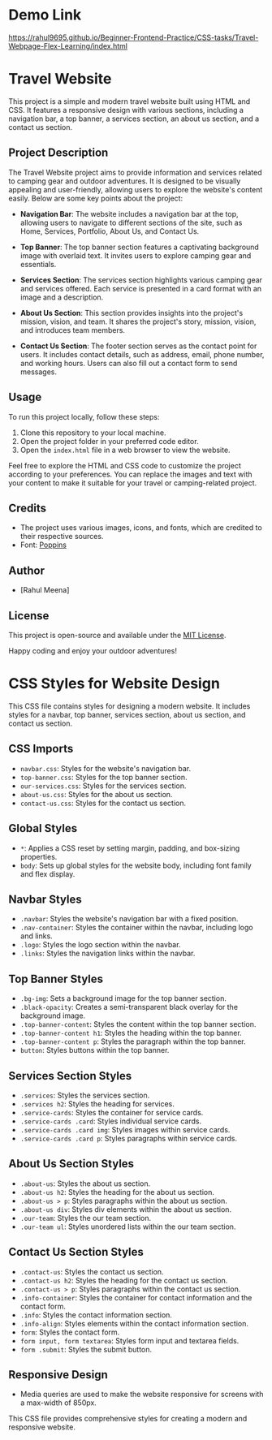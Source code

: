 # Demo Link

https://rahul9695.github.io/Beginner-Frontend-Practice/CSS-tasks/Travel-Webpage-Flex-Learning/index.html

# Travel Website

This project is a simple and modern travel website built using HTML and CSS. It features a responsive design with various sections, including a navigation bar, a top banner, a services section, an about us section, and a contact us section.

## Project Description

The Travel Website project aims to provide information and services related to camping gear and outdoor adventures. It is designed to be visually appealing and user-friendly, allowing users to explore the website's content easily. Below are some key points about the project:

- **Navigation Bar**: The website includes a navigation bar at the top, allowing users to navigate to different sections of the site, such as Home, Services, Portfolio, About Us, and Contact Us.

- **Top Banner**: The top banner section features a captivating background image with overlaid text. It invites users to explore camping gear and essentials.

- **Services Section**: The services section highlights various camping gear and services offered. Each service is presented in a card format with an image and a description.

- **About Us Section**: This section provides insights into the project's mission, vision, and team. It shares the project's story, mission, vision, and introduces team members.

- **Contact Us Section**: The footer section serves as the contact point for users. It includes contact details, such as address, email, phone number, and working hours. Users can also fill out a contact form to send messages.

## Usage

To run this project locally, follow these steps:

1. Clone this repository to your local machine.
2. Open the project folder in your preferred code editor.
3. Open the `index.html` file in a web browser to view the website.

Feel free to explore the HTML and CSS code to customize the project according to your preferences. You can replace the images and text with your content to make it suitable for your travel or camping-related project.

## Credits

- The project uses various images, icons, and fonts, which are credited to their respective sources.
- Font: [Poppins](https://fonts.googleapis.com/css2?family=Poppins:wght@200;300;400;500;600;700;800;900&display=swap)

## Author

- [Rahul Meena]

## License

This project is open-source and available under the [MIT License](LICENSE).

Happy coding and enjoy your outdoor adventures!

# CSS Styles for Website Design

This CSS file contains styles for designing a modern website. It includes styles for a navbar, top banner, services section, about us section, and contact us section.

## CSS Imports

- `navbar.css`: Styles for the website's navigation bar.
- `top-banner.css`: Styles for the top banner section.
- `our-services.css`: Styles for the services section.
- `about-us.css`: Styles for the about us section.
- `contact-us.css`: Styles for the contact us section.

## Global Styles

- `*`: Applies a CSS reset by setting margin, padding, and box-sizing properties.
- `body`: Sets up global styles for the website body, including font family and flex display.

## Navbar Styles

- `.navbar`: Styles the website's navigation bar with a fixed position.
- `.nav-container`: Styles the container within the navbar, including logo and links.
- `.logo`: Styles the logo section within the navbar.
- `.links`: Styles the navigation links within the navbar.

## Top Banner Styles

- `.bg-img`: Sets a background image for the top banner section.
- `.black-opacity`: Creates a semi-transparent black overlay for the background image.
- `.top-banner-content`: Styles the content within the top banner section.
- `.top-banner-content h1`: Styles the heading within the top banner.
- `.top-banner-content p`: Styles the paragraph within the top banner.
- `button`: Styles buttons within the top banner.

## Services Section Styles

- `.services`: Styles the services section.
- `.services h2`: Styles the heading for services.
- `.service-cards`: Styles the container for service cards.
- `.service-cards .card`: Styles individual service cards.
- `.service-cards .card img`: Styles images within service cards.
- `.service-cards .card p`: Styles paragraphs within service cards.

## About Us Section Styles

- `.about-us`: Styles the about us section.
- `.about-us h2`: Styles the heading for the about us section.
- `.about-us > p`: Styles paragraphs within the about us section.
- `.about-us div`: Styles div elements within the about us section.
- `.our-team`: Styles the our team section.
- `.our-team ul`: Styles unordered lists within the our team section.

## Contact Us Section Styles

- `.contact-us`: Styles the contact us section.
- `.contact-us h2`: Styles the heading for the contact us section.
- `.contact-us > p`: Styles paragraphs within the contact us section.
- `.info-container`: Styles the container for contact information and the contact form.
- `.info`: Styles the contact information section.
- `.info-align`: Styles elements within the contact information section.
- `form`: Styles the contact form.
- `form input, form textarea`: Styles form input and textarea fields.
- `form .submit`: Styles the submit button.

## Responsive Design

- Media queries are used to make the website responsive for screens with a max-width of 850px.

This CSS file provides comprehensive styles for creating a modern and responsive website.
